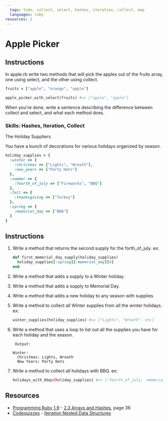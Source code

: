 ```yaml
---
  tags: todo, collect, select, hashes, iteration, collect, map
  languages: ruby
resources: 2
---
```


# Apple Picker

## Instructions

In apple.rb write two methods that will pick the apples out of the fruits array, one using select, and the other using collect. 

```ruby
fruits = ["apple", "orange", "apple"]

apple_picker_with_select(fruits) #=> ["apple", "apple"]
```

When you're done, write a sentence describing the difference between collect and select, and what each method does. 

### Skills: Hashes, Iteration, Collect

The Holiday Suppliers 

You have a bunch of decorations for various holidays organized by season.

```ruby
holiday_supplies = {
  :winter => {
    :christmas => ["Lights", "Wreath"],
    :new_years => ["Party Hats"]
  },
  :summer => {
    :fourth_of_july => ["Fireworks", "BBQ"]
  },
  :fall => {
    :thanksgiving => ["Turkey"]
  },
  :spring => {
    :memorial_day => ["BBQ"]
  }
}
```
## Instructions

1. Write a method that returns the second supply for the forth_of_july.
ex:

    ```ruby
    def first_memorial_day_supply(holiday_supplies)
      holiday_supplies[:spring][:memorial_day][0]
    end
    ```

2. Write a method that adds a supply to a Winter holiday.

3. Write a method that adds a supply to Memorial Day.

4. Write a method that adds a new holiday to any season with supplies.

5. Write a method to collect all Winter supplies from all the winter holidays.
ex:

    ```bash
    winter_supplies(holiday_supplies) #=> ["Lights", "Wreath", etc]
    ```

6. Write a method that uses a loop to list out all the supplies you have for each holiday and the season.


        Output:
    ```
    Winter:
      Christmas: Lights, Wreath
      New Years: Party Hats
    ```

7. Write a method to collect all holidays with BBQ.
ex:

    ```bash
    holidays_with_bbqs(holiday_supplies) #=> [:fourth_of_july, :memorial_day]
    ```

## Resources
* [Programming Ruby 1.9](http://books.flatironschool.com/books/11) - [2.3 Arrays and Hashes](http://books.flatironschool.com/books/11), page 36
* [Codequizzes](http://www.codequizzes.com/learn-ruby/) - [Iteration Nested Data Structures](http://www.codequizzes.com/learn-ruby/iteration-nested-data-structures)
